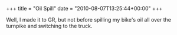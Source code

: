 +++
title = "Oil Spill"
date = "2010-08-07T13:25:44+00:00"
+++

Well, I made it to GR, but not before spilling my bike's oil all over the turnpike and switching to the truck.
			